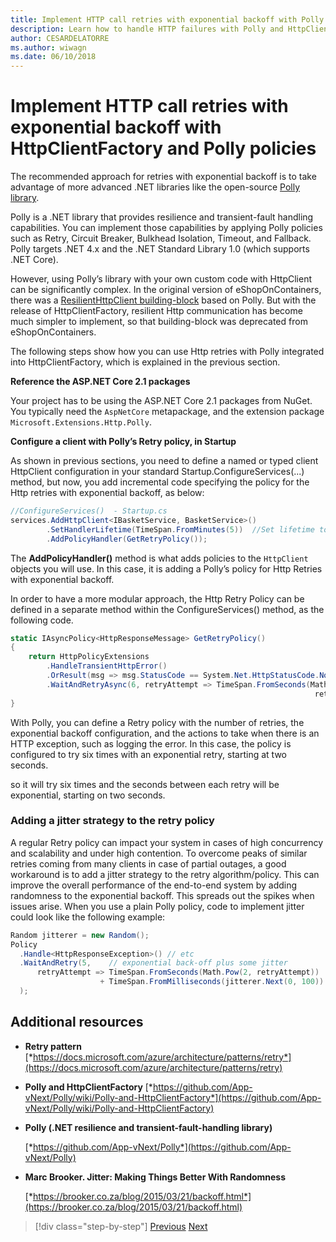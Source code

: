 ```yaml
---
title: Implement HTTP call retries with exponential backoff with Polly
description: Learn how to handle HTTP failures with Polly and HttpClientFactory
author: CESARDELATORRE
ms.author: wiwagn
ms.date: 06/10/2018
---
```


# Implement HTTP call retries with exponential backoff with HttpClientFactory and Polly policies

The recommended approach for retries with exponential backoff is to take advantage of more advanced .NET libraries like the open-source [Polly library](https://github.com/App-vNext/Polly).

Polly is a .NET library that provides resilience and transient-fault handling capabilities. You can implement those capabilities by applying Polly policies such as Retry, Circuit Breaker, Bulkhead Isolation, Timeout, and Fallback. Polly targets .NET 4.x and the .NET Standard Library 1.0 (which supports .NET Core).

However, using Polly’s library with your own custom code with HttpClient can be significantly complex. In the original version of eShopOnContainers, there was a [ResilientHttpClient building-block](https://github.com/dotnet-architecture/eShopOnContainers/blob/master/src/BuildingBlocks/Resilience/Resilience.Http/ResilientHttpClient.cs) based on Polly. But with the release of HttpClientFactory, resilient Http communication has become much simpler to implement, so that building-block was deprecated from eShopOnContainers. 

The following steps show how you can use Http retries with Polly integrated into HttpClientFactory, which is explained in the previous section.

**Reference the ASP.NET Core 2.1 packages**

Your project has to be using the ASP.NET Core 2.1 packages from NuGet. You typically need the `AspNetCore` metapackage, and the extension package `Microsoft.Extensions.Http.Polly`.

**Configure a client with Polly’s Retry policy, in Startup**

As shown in previous sections, you need to define a named or typed client HttpClient configuration in your standard Startup.ConfigureServices(...) method, but now, you add incremental code specifying the policy for the Http retries with exponential backoff, as below:

```csharp
//ConfigureServices()  - Startup.cs
services.AddHttpClient<IBasketService, BasketService>()
        .SetHandlerLifetime(TimeSpan.FromMinutes(5))  //Set lifetime to five minutes
        .AddPolicyHandler(GetRetryPolicy());
```

The **AddPolicyHandler()** method is what adds policies to the `HttpClient` objects you will use. In this case, it is adding a Polly’s policy for Http Retries with exponential backoff.

In order to have a more modular approach, the Http Retry Policy can be defined in a separate method within the ConfigureServices() method, as the following code.

```csharp
static IAsyncPolicy<HttpResponseMessage> GetRetryPolicy()
{
    return HttpPolicyExtensions
        .HandleTransientHttpError()
        .OrResult(msg => msg.StatusCode == System.Net.HttpStatusCode.NotFound)
        .WaitAndRetryAsync(6, retryAttempt => TimeSpan.FromSeconds(Math.Pow(2,
                                                                    retryAttempt)));
}
```

With Polly, you can define a Retry policy with the number of retries, the exponential backoff configuration, and the actions to take when there is an HTTP exception, such as logging the error. In this case, the policy is configured to try six times with an exponential retry, starting at two seconds. 

so it will try six times and the seconds between each retry will be exponential, starting on two seconds.

### Adding a jitter strategy to the retry policy

A regular Retry policy can impact your system in cases of high concurrency and scalability and under high contention. To overcome peaks of similar retries coming from many clients in case of partial outages, a good workaround is to add a jitter strategy to the retry algorithm/policy. This can improve the overall performance of the end-to-end system by adding randomness to the exponential backoff. This spreads out the spikes when issues arise. When you use a plain Polly policy, code to implement jitter could look like the following example:

```csharp
Random jitterer = new Random(); 
Policy
  .Handle<HttpResponseException>() // etc
  .WaitAndRetry(5,    // exponential back-off plus some jitter
      retryAttempt => TimeSpan.FromSeconds(Math.Pow(2, retryAttempt))  
                    + TimeSpan.FromMilliseconds(jitterer.Next(0, 100)) 
  );
```

## Additional resources

-   **Retry pattern**
    [*https://docs.microsoft.com/azure/architecture/patterns/retry*](https://docs.microsoft.com/azure/architecture/patterns/retry)

-   **Polly and HttpClientFactory**
    [*https://github.com/App-vNext/Polly/wiki/Polly-and-HttpClientFactory*](https://github.com/App-vNext/Polly/wiki/Polly-and-HttpClientFactory)

-   **Polly (.NET resilience and transient-fault-handling library)**

    [*https://github.com/App-vNext/Polly*](https://github.com/App-vNext/Polly)

-   **Marc Brooker. Jitter: Making Things Better With Randomness**

    [*https://brooker.co.za/blog/2015/03/21/backoff.html*](https://brooker.co.za/blog/2015/03/21/backoff.html)



> [!div class="step-by-step"]
> [Previous](explore-custom-http-call-retries-exponential-backoff.md)
> [Next](implement-circuit-breaker-pattern.md)
